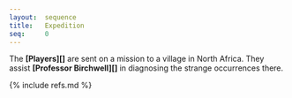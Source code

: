 ```yaml
---
layout:  sequence
title:   Expedition
seq:     0
---
```


The **[Players][]** are sent on a mission to a village in North Africa.
They assist **[Professor Birchwell][]** in diagnosing the strange occurrences there.


{% include refs.md %}


